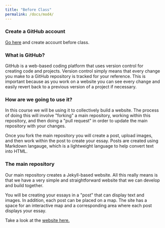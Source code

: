 ```yaml
---
title: "Before Class"
permalink: /docs/mod4/
---
```


### Create a GitHub account

[Go here](https://github.com/join) and create account before class.

### What is GitHub?

GitHub is a web-based coding platform that uses version control for creating code and projects. Version control simply means that every change you make to a GitHub repository is tracked for your reference. This is important because as you work on a website you can see every change and easily revert back to a previous version of a project if necessary. 

### How are we going to use it?

In this course we will be using it to collectively build a website. The process of doing this will involve "forking" a main repository, working within this repository, and then doing a "pull request" in order to update the main repository with your changes.

Once you fork the main repository you will create a post, upload images, and then work within the post to create your essay. Posts are created using Markdown langauge, which is a lightweight language to help convert text into HTML.

### The main repository

Our main repository creates a Jekyll-based website. All this really means is that we have a very simple and straightforward website that we can develop and build together. 

You will be creating your essays in a "post" that can display text and images. In addition, each post can be placed on a map. The site has a space for an interactive map and a corresponding area where each post displays your essay. 

Take a look at the [website here.](https://visualizela.github.io/exploringdunitz/)
 

 
 
 
 
